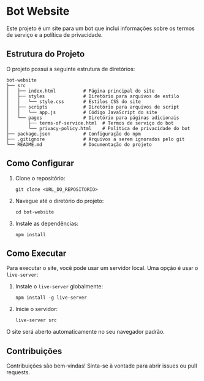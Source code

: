 # Bot Website

Este projeto é um site para um bot que inclui informações sobre os termos de serviço e a política de privacidade.

## Estrutura do Projeto

O projeto possui a seguinte estrutura de diretórios:

```
bot-website
├── src
│   ├── index.html          # Página principal do site
│   ├── styles              # Diretório para arquivos de estilo
│   │   └── style.css       # Estilos CSS do site
│   ├── scripts             # Diretório para arquivos de script
│   │   └── app.js          # Código JavaScript do site
│   └── pages               # Diretório para páginas adicionais
│       ├── terms-of-service.html  # Termos de serviço do bot
│       └── privacy-policy.html    # Política de privacidade do bot
├── package.json            # Configuração do npm
├── .gitignore              # Arquivos a serem ignorados pelo git
└── README.md               # Documentação do projeto
```

## Como Configurar

1. Clone o repositório:
   ```
   git clone <URL_DO_REPOSITORIO>
   ```

2. Navegue até o diretório do projeto:
   ```
   cd bot-website
   ```

3. Instale as dependências:
   ```
   npm install
   ```

## Como Executar

Para executar o site, você pode usar um servidor local. Uma opção é usar o `live-server`:

1. Instale o `live-server` globalmente:
   ```
   npm install -g live-server
   ```

2. Inicie o servidor:
   ```
   live-server src
   ```

O site será aberto automaticamente no seu navegador padrão.

## Contribuições

Contribuições são bem-vindas! Sinta-se à vontade para abrir issues ou pull requests.